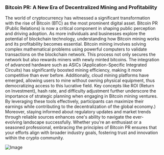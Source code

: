 ### Bitcoin PR: A New Era of Decentralized Mining and Profitability
The world of cryptocurrency has witnessed a significant transformation with the rise of Bitcoin (BTC) as the most prominent digital asset. Bitcoin PR (Public Relations) is now a critical component in shaping public perception and driving adoption. As more individuals and businesses explore the potential of blockchain technology, understanding how Bitcoin mining works and its profitability becomes essential.
Bitcoin mining involves solving complex mathematical problems using powerful computers to validate transactions on the blockchain network. This process not only secures the network but also rewards miners with newly minted bitcoins. The integration of advanced hardware such as ASICs (Application-Specific Integrated Circuits) has significantly boosted mining efficiency, making it more competitive than ever before. Additionally, cloud mining platforms have emerged, allowing users to mine without owning physical equipment, thus democratizing access to this lucrative field.
Key concepts like ROI (Return on Investment), hash rate, and difficulty adjustment further underscore the importance of strategic planning when engaging in Bitcoin mining ventures. By leveraging these tools effectively, participants can maximize their earnings while contributing to the decentralization of the global economy.)
Moreover, staying informed about regulatory updates and market trends through reliable sources enhances one's ability to navigate the ever-evolving landscape successfully. Whether you're an enthusiast or a seasoned professional, embracing the principles of Bitcoin PR ensures that your efforts align with broader industry goals, fostering trust and innovation within the crypto community.


![Image](https://github.com/user-attachments/assets/d7419ec9-dc67-403f-bf28-8faea5f1f74f)